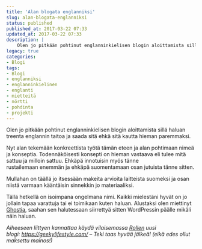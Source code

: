 ```yaml
---
title: 'Alan blogata englanniksi'
slug: alan-blogata-englanniksi
status: published
published_at: 2017-03-22 07:33
updated_at: 2017-03-22 07:33
description: |
    Olen jo pitkään pohtinut englanninkielisen blogin aloittamista sillä haluan treenta englannin taitoa ja saada sitä ehkä sitä kautta hieman paremmaksi.
legacy: true
categories:
- Blogi
tags:
- Blogi
- englanniksi
- englanninkielinen
- englanti
- mietteitä
- nörtti
- pohdinta
- projekti
---
```


<p>Olen jo pitkään pohtinut englanninkielisen blogin aloittamista sillä haluan treenta englannin taitoa ja saada sitä ehkä sitä kautta hieman paremmaksi.</p>
<p>Nyt alan tekemään konkreettista työtä tämän eteen ja alan pohtimaan nimeä ja konseptia. Todennäköisesti konsepti on hieman vastaava eli tulee mitä sattuu ja milloin sattuu. Ehkäpä innotuisin myös tänne rustailemaan enemmän ja ehkäpä suomentamaan osan jutuista tänne sitten.</p>
<p>Mullahan on täällä jo itsessään makeita arvioita laitteista suomeksi ja osan niistä varmaan kääntäisin sinnekkin jo materiaaliksi.</p>
<p>Tällä hetkellä on isoimpana ongelmana nimi. Kaikki mielestäni hyvät on jo jollain tapaa varattuja tai ei toimikaan kuten haluan. Alustaksi olen miettinyt <a href="https://ghost.org/">Ghostia</a>, saahan sen halutessaan siirrettyä sitten WordPressin päälle mikäli näin haluan.</p>
<p><em>Aiheeseen liittyen kannattaa käydä vilaisemassa <a href="https://www.rollemaa.org/">Rollen</a> uusi blogi: <a href="https://geekylifestyle.com/">https://geekylifestyle.com/</a> &#8211; Teki taas hyvää jälkeä! (eikä edes ollut maksettu mainos!)</em></p>